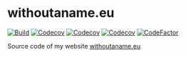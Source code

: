 # withoutaname.eu

[![Build](https://github.com/WithoutAName25/withoutaname.eu/actions/workflows/CICD.yml/badge.svg)](https://github.com/WithoutAName25/withoutaname.eu/actions/workflows/CICD.yml)
[![Codecov](https://img.shields.io/codecov/c/gh/withoutaname25/withoutaname.eu?logo=codecov)](https://codecov.io/gh/WithoutAName25/withoutaname.eu)
[![Codecov](https://img.shields.io/codecov/c/gh/withoutaname25/withoutaname.eu?flag=unit&label=unit&logo=codecov)](https://codecov.io/gh/WithoutAName25/withoutaname.eu)
[![Codecov](https://img.shields.io/codecov/c/gh/withoutaname25/withoutaname.eu?flag=e2e&label=e2e&logo=codecov)](https://codecov.io/gh/WithoutAName25/withoutaname.eu)
[![CodeFactor](https://www.codefactor.io/repository/github/withoutaname25/withoutaname.eu/badge)](https://www.codefactor.io/repository/github/withoutaname25/withoutaname.eu)

Source code of my website [withoutaname.eu](https://withoutaname.eu)
